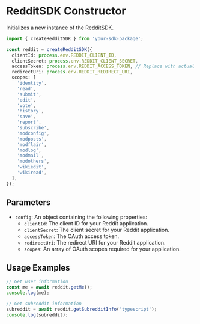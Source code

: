# RedditSDK Constructor

Initializes a new instance of the RedditSDK.

```typescript
import { createRedditSDK } from 'your-sdk-package';

const reddit = createRedditSDK({
  clientId: process.env.REDDIT_CLIENT_ID,
  clientSecret: process.env.REDDIT_CLIENT_SECRET,
  accessToken: process.env.REDDIT_ACCESS_TOKEN, // Replace with actual access token
  redirectUri: process.env.REDDIT_REDIRECT_URI,
  scopes: [
    'identity',
    'read',
    'submit',
    'edit',
    'vote',
    'history',
    'save',
    'report',
    'subscribe',
    'modconfig',
    'modposts',
    'modflair',
    'modlog',
    'modmail',
    'modothers',
    'wikiedit',
    'wikiread',
  ],
});
```

## Parameters

- `config`: An object containing the following properties:
  - `clientId`: The client ID for your Reddit application.
  - `clientSecret`: The client secret for your Reddit application.
  - `accessToken`: The OAuth access token.
  - `redirectUri`: The redirect URI for your Reddit application.
  - `scopes`: An array of OAuth scopes required for your application.

## Usage Examples

```typescript
// Get user information
const me = await reddit.getMe();
console.log(me);

// Get subreddit information
subreddit = await reddit.getSubredditInfo('typescript');
console.log(subreddit);
```
